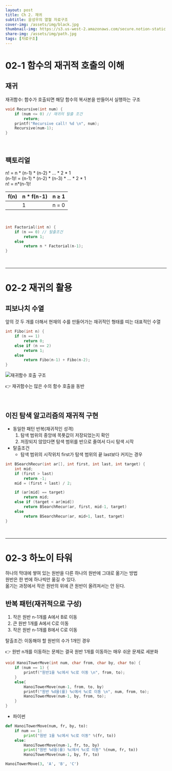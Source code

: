 ```yaml
---
layout: post
title: Ch 2. 재귀
subtitle: 윤성우의 열혈 자료구조
cover-img: /assets/img/black.jpg
thumbnail-img: https://s3.us-west-2.amazonaws.com/secure.notion-static.com/4b4790f2-9ad1-4ace-805e-55d56068bed5/Untitled.png?X-Amz-Algorithm=AWS4-HMAC-SHA256&X-Amz-Content-Sha256=UNSIGNED-PAYLOAD&X-Amz-Credential=AKIAT73L2G45EIPT3X45%2F20221211%2Fus-west-2%2Fs3%2Faws4_request&X-Amz-Date=20221211T162206Z&X-Amz-Expires=86400&X-Amz-Signature=b803e9ea572b4e33d8af81cc05dcbe41446ca45d3468f0fe228d11627d4f93e0&X-Amz-SignedHeaders=host&response-content-disposition=filename%3D%22Untitled.png%22&x-id=GetObject
share-img: /assets/img/path.jpg
tags: [자료구조]
---
```


# 02-1 함수의 재귀적 호출의 이해

## 재귀

재귀함수: 함수가 호출되면 해당 함수의 복사본을 만들어서 실행하는 구조

```c
void Recursive(int num) {
	if (num <= 0) // 재귀의 탈출 조건
		return;
	printf("Recursive call! %d \n", num);
	Recursive(num-1);
}
```
<br>

## 팩토리얼

n! = n * (n-1) * (n-2) * ... * 2 * 1   
(n-1)! = (n-1) * (n-2) * (n-3) * ... * 2 * 1   
n! = n*(n-1)!   

| f(n) | n * f(n-1) | n ≥ 1 |
| --- | --- | ---  |
|     |  1  | n = 0 |

<br>

```c
int Factorial(int n) {
	if (n == 0) // 탈출조건
		return 1;
	else
		return n * Factorial(n-1);
}
```

<br>

---

# 02-2 재귀의 활용

## 피보나치 수열

앞의 것 두 개를 더해서 현재의 수를 만들어가는 재귀적인 형태를 띠는 대표적인 수열

```c
int Fibo(int n) {
	if (n == 1)
		return 0;
	else if (n == 2)
		return 1;
	else
		return Fibo(n-1) + Fibo(n-2);
}
```

![재귀함수 호출 구조](https://s3.us-west-2.amazonaws.com/secure.notion-static.com/4b4790f2-9ad1-4ace-805e-55d56068bed5/Untitled.png?X-Amz-Algorithm=AWS4-HMAC-SHA256&X-Amz-Content-Sha256=UNSIGNED-PAYLOAD&X-Amz-Credential=AKIAT73L2G45EIPT3X45%2F20221211%2Fus-west-2%2Fs3%2Faws4_request&X-Amz-Date=20221211T162206Z&X-Amz-Expires=86400&X-Amz-Signature=b803e9ea572b4e33d8af81cc05dcbe41446ca45d3468f0fe228d11627d4f93e0&X-Amz-SignedHeaders=host&response-content-disposition=filename%3D%22Untitled.png%22&x-id=GetObject)

👉 재귀함수는 많은 수의 함수 호출을 동반

<br>


## 이진 탐색 알고리즘의 재귀적 구현

- 동일한 패턴 반복(재귀적인 성격)
    1. 탐색 범위의 중앙에 목푯값이 저장되었는지 확인
    2. 저장되지 않았다면 탐색 범위를 반으로 줄여서 다시 탐색 시작
- 탈출조건  
     - 탐색 범위의 시작위치 first가 탐색 범위의 끝 last보다 커지는 경우
    

```c
int BSearchRecur(int ar[], int first, int last, int target) {
	int mid;
	if (first > last)
		return -1;
	mid = (first + last) / 2;

	if (ar[mid] == target)
		return mid;
	else if (target < ar[mid])
		return BSearchRecur(ar, first, mid-1, target)
	else
		return BSearchRecur(ar, mid+1, last, target)
}
```

<br>

---

# 02-3 하노이 타워

하나의 막대에 쌓여 있는 원반을 다른 하나의 원반에 그대로 옮기는 방법  
원반은 한 번에 하나씩만 옮길 수 있다.  
옮기는 과정에서 작은 원반의 위에 큰 원반이 올려져서는 안 된다.  

## 반복 패턴(재귀적으로 구성)

1. 작은 원반 n-1개를 A에서 B로 이동
2. 큰 원반 1개를 A에서 C로 이동
3. 작은 원반 n-1개를 B에서 C로 이동

탈출조건: 이동해야 할 원반의 수가 1개인 경우

👉 원반 n개를 이동하는 문제는 결국 원반 1개를 이동하는 매우 쉬운 문제로 세분화

```c
void HanoiTowerMove(int num, char from, char by, char to) {
	if (num == 1) {
		printf("원반1을 %c에서 %c로 이동 \n", from, to);
	}
	else{
		HanoiTowerMove(num-1, from, to, by)
		printf("원반 %d을(를) %c에서 %c로 이동 \n", num, from, to);
		HanoiTowerMove(num-1, by, from, to);
	}
}
```

- 파이썬

```python
def HanoiTowerMove(num, fr, by, to):
    if num == 1:
        print("원반 1을 %c에서 %c로 이동" %(fr, to))
    else:
        HanoiTowerMove(num-1, fr, to, by)
        print("원반 %d을(를) %c에서 %c로 이동" %(num, fr, to))
        HanoiTowerMove(num-1, by, fr, to)

HanoiTowerMove(3, 'A', 'B', 'C')
```

<br>